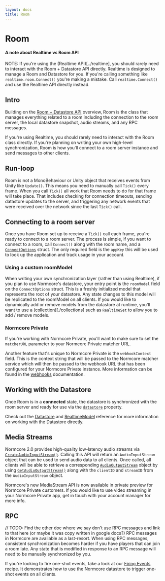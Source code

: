 ```yaml
---
layout: docs
title: Room
---
```

# Room

#### A note about Realtime vs Room API
NOTE: If you're using the (Realtime API)[../realtime], you should rarely need to interact with the Room + Datastore API directly. Realtime is designed to manage a Room and Datastore for you. If you're calling something like `realtime.room.Connect()` you're making a mistake. Call `realtime.Connect()` and use the Realtime API directly instead.

## Intro
Building on the [Room + Datastore API](./) overview, Room is the class that manages everything related to a room including the connection to the room server, the local datastore snapshot, audio streams, and any RPC messages.

If you're using Realtime, you should rarely need to interact with the Room class directly. If you're planning on writing your own high-level synchronization, Room is how you'll connect to a room server instance and send messages to other clients.

## Run-loop
Room is not a MonoBehaviour or Unity object that receives events from Unity like `Update()`. This means you need to manually call `Tick()` every frame. When you call `Tick()` all work that Room needs to do for that frame will take place. That includes checking for connection timeouts, sending datastore updates to the server, and triggering any network events that were received over the network since the last `Tick()` call.

## Connecting to a room server
Once you have Room set up to receive a `Tick()` call each frame, you're ready to connect to a room server. The process is simple, if you want to connect to a room, call `Connect()` along with the room name, and a [`ConnectOptions`](../reference/connectoptions.md) struct. The only required field is the `appKey` this will be used to look up the application and track usage in your account.

### Using a custom roomModel
When writing your own synchronization layer (rather than using Realtime), if you plan to use Normcore's datastore, your entry point is the `roomModel` field on the `ConnectOptions` struct. This is a freshly initialized model that represents the root of your datastore. Any state changes to this model will be replicated to the roomModel on all clients. If you would like to dynamically add or remove models from the datastore at runtime, you'll want to use a (collection)[./collections] such as `RealtimeSet` to allow you to add / remove models.

### Normcore Private
If you're working with Normcore Private, you'll want to make sure to set the `matcherURL` parameter to your Normcore Private matcher URL.

Another feature that's unique to Normcore Private is the `webhookContext` field. This is the context string that will be passed to the Normcore matcher service which will then be passed to the webhook URL that has been configured for your Normcore Private instance. More information can be found in the [webhooks](../normcore-private/webhooks) documentation.

## Working with the Datastore
Once Room is in a **connected** state, the datastore is synchronized with the room server and ready for use via the [`datastore`](../reference/room#datastore) property.

Check out the [Datastore](./datastore) and [RealtimeModel](./realtimemodel) reference for more information on working with the Datastore directly.

## Media Streams
Normcore 2.0 provides high-quality low-latency audio streams via [`CreateAudioInputStream()`](../reference/room#createaudioinputstream). Calling this API will return an `AudioInputStream` object that can be used to send audio data to all clients. Once called, all clients will be able to retrieve a corresponding [`AudioOutputStream`](../reference/audiooutputstream) object by using [`GetAudioOutputStream()`](../reference/room#getaudiooutputstream) along with the `clientID` and `streamID` from the `AudioInputStream` object.

Normcore's new MediaStream API is now available in private preview for Normcore Private customers. If you would like to use video streaming in your Normcore Private app, get in touch with your account manager for more info.

## RPC
// TODO: Find the other doc where we say don't use RPC messages and link to that here (or maybe it was copy written in google docs?)
RPC messages in Normcore are available as a last-resort. When using RPC messages, consistent synchronization becomes harder if you have players that can join a room late. Any state that is modified in response to an RPC message will need to be manually synchronized by you.

If you're looking to fire one-shot events, take a look at our [Firing Events](../guides/firing-events) recipe. It demonstrates how to use the Normcore datastore to trigger one-shot events on all clients.
